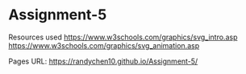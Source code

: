 # Assignment-5
Resources used
https://www.w3schools.com/graphics/svg_intro.asp
https://www.w3schools.com/graphics/svg_animation.asp

Pages URL: https://randychen10.github.io/Assignment-5/
